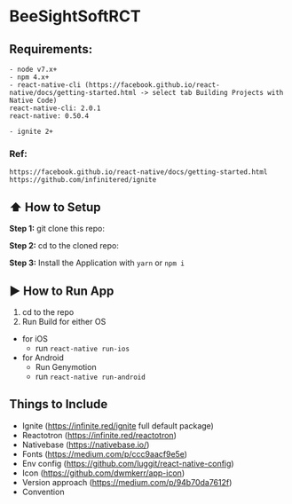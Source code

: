 #  BeeSightSoftRCT

## Requirements:
```
- node v7.x+
- npm 4.x+
- react-native-cli (https://facebook.github.io/react-native/docs/getting-started.html -> select tab Building Projects with Native Code)
react-native-cli: 2.0.1
react-native: 0.50.4

- ignite 2+
```

### Ref:
```
https://facebook.github.io/react-native/docs/getting-started.html
https://github.com/infinitered/ignite
```

## :arrow_up: How to Setup

**Step 1:** git clone this repo:

**Step 2:** cd to the cloned repo:

**Step 3:** Install the Application with `yarn` or `npm i`


## :arrow_forward: How to Run App

1. cd to the repo
2. Run Build for either OS
  * for iOS
    * run `react-native run-ios`
  * for Android
    * Run Genymotion
    * run `react-native run-android`

## Things to Include
- Ignite (https://infinite.red/ignite full default package)
- Reactotron (https://infinite.red/reactotron)
- Nativebase (https://nativebase.io/)
- Fonts (https://medium.com/p/ccc9aacf9e5e)
- Env config (https://github.com/luggit/react-native-config)
- Icon (https://github.com/dwmkerr/app-icon)
- Version approach (https://medium.com/p/94b70da7612f)
- Convention



